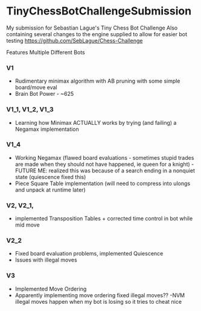 # TinyChessBotChallengeSubmission
My submission for Sebastian Lague's Tiny Chess Bot Challenge
Also containing several changes to the engine supplied to allow for easier bot testing
https://github.com/SebLague/Chess-Challenge

Features Multiple Different Bots

### V1
- Rudimentary minimax algorithm with AB pruning with some simple board/move eval
- Brain Bot Power - ~625

### V1_1, V1_2, V1_3
- Learning how Minimax ACTUALLY works by trying (and failing) a Negamax implementation

### V1_4
- Working Negamax (flawed board evaluations - sometimes stupid trades are made when they should not have happened, ie queen for a knight) - FUTURE ME: realized this was because of a search ending in a nonquiet state (quiescence fixed this)
- Piece Square Table implementation (will need to compress into ulongs and unpack at runtime later)

### V2, V2_1, 
- implemented Transposition Tables + corrected time control in bot while mid move
  
### V2_2
- Fixed board evaluation problems, implemented Quiescence
- Issues with illegal moves

### V3
- Implemented Move Ordering
- Apparently implementing move ordering fixed illegal moves?? -NVM illegal moves happen when my bot is losing so it tries to cheat nice
